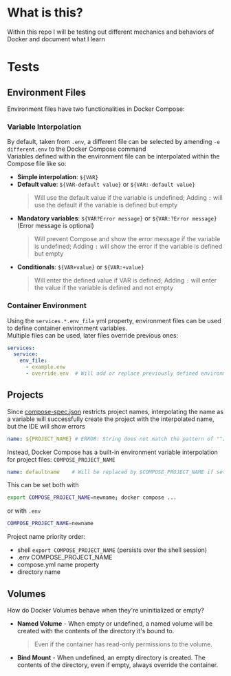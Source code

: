 # What is this?
Within this repo I will be testing out different mechanics and behaviors of Docker and document what I learn

# Tests
## Environment Files
Environment files have two functionalities in Docker Compose:
### Variable Interpolation
By default, taken from `.env`, a different file can be selected by amending `-e different.env` to the Docker Compose command<br>
Variables defined within the environment file can be interpolated within the Compose file like so:
- **Simple interpolation**: `${VAR}`
- **Default value**: `${VAR-default value}` or `${VAR:-default value}`
  > Will use the default value if the variable is undefined; Adding `:` will use the default if the variable is defined but empty
- **Mandatory variables**: `${VAR?Error message}` or `${VAR:?Error message}` (Error message is optional)
  > Will prevent Compose and show the error message if the variable is undefined; Adding `:` will show the error if the variable is defined but empty
- **Conditionals**: `${VAR+value}` or `${VAR:+value}`
  > Will enter the defined value if VAR is defined; Adding `:` will enter the value if the variable is defined and not empty

### Container Environment
Using the `services.*.env_file` yml property, environment files can be used to define container environment variables.<br>
Multiple files can be used, later files override previous ones:
```yml
services:
  service:
    env_file:
      - example.env
      - override.env  # Will add or replace previously defined environment variables
```

## Projects
Since [compose-spec.json](https://raw.githubusercontent.com/compose-spec/compose-spec/master/schema/compose-spec.json) restricts project names, interpolating the name as a variable will successfully create the project with the interpolated name, but the IDE will show errors
```yml
name: ${PROJECT_NAME} # ERROR: String does not match the pattern of "^[a-z0-9][a-z0-9_-]*$".yaml-schema: docker-compose.yml
```

Instead, Docker Compose has a built-in environment variable interpolation for project files: `COMPOSE_PROJECT_NAME`
```yml
name: defaultname    # Will be replaced by $COMPOSE_PROJECT_NAME if set
```
This can be set both with 
```bash
export COMPOSE_PROJECT_NAME=newname; docker compose ...
```
or with `.env`
```sh
COMPOSE_PROJECT_NAME=newname
```

Project name priority order:
- shell `export COMPOSE_PROJECT_NAME` (persists over the shell session)
- .env COMPOSE_PROJECT_NAME
- compose.yml name property
- directory name


## Volumes
How do Docker Volumes behave when they're uninitialized or empty?

- **Named Volume** - When empty or undefined, a named volume will be created with the contents of the directory it's bound to.
    > Even if the container has read-only permissions to the volume.
- **Bind Mount** - When undefined, an empty directory is created. The contents of the directory, even if empty, always override the container.